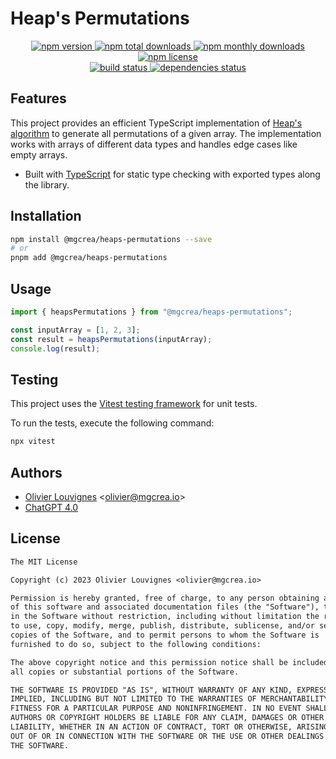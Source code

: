 # Heap's Permutations

<!-- markdownlint-disable MD033 -->
<p align="center">
  <a href="https://www.npmjs.com/package/@mgcrea/heaps-permuation">
    <img src="https://img.shields.io/npm/v/@mgcrea/heaps-permuation.svg?style=for-the-badge" alt="npm version" />
  </a>
  <a href="https://www.npmjs.com/package/@mgcrea/heaps-permuation">
    <img src="https://img.shields.io/npm/dt/@mgcrea/heaps-permuation.svg?style=for-the-badge" alt="npm total downloads" />
  </a>
  <a href="https://www.npmjs.com/package/@mgcrea/heaps-permuation">
    <img src="https://img.shields.io/npm/dm/@mgcrea/heaps-permuation.svg?style=for-the-badge" alt="npm monthly downloads" />
  </a>
  <a href="https://www.npmjs.com/package/@mgcrea/heaps-permuation">
    <img src="https://img.shields.io/npm/l/@mgcrea/heaps-permuation.svg?style=for-the-badge" alt="npm license" />
  </a>
  <br />
  <a href="https://github.com/mgcrea/js-heaps-permuation/actions/workflows/main.yml">
    <img src="https://img.shields.io/github/actions/workflow/status/mgcrea/js-heaps-permuation/main.yml?style=for-the-badge&branch=master" alt="build status" />
  </a>
  <a href="https://depfu.com/github/mgcrea/js-heaps-permuation">
    <img src="https://img.shields.io/depfu/dependencies/github/mgcrea/js-heaps-permuation?style=for-the-badge" alt="dependencies status" />
  </a>
</p>
<!-- markdownlint-enable MD037 -->

## Features

This project provides an efficient TypeScript implementation of [Heap's algorithm](https://en.wikipedia.org/wiki/Heap%27s_algorithm) to generate all permutations of a given array. The implementation works with arrays of different data types and handles edge cases like empty arrays.

- Built with [TypeScript](https://www.typescriptlang.org/) for static type checking with exported types along the library.

## Installation

```bash
npm install @mgcrea/heaps-permutations --save
# or
pnpm add @mgcrea/heaps-permutations
```

## Usage

```typescript
import { heapsPermutations } from "@mgcrea/heaps-permutations";

const inputArray = [1, 2, 3];
const result = heapsPermutations(inputArray);
console.log(result);
```

## Testing

This project uses the [Vitest testing framework](https://vitest.dev) for unit tests.

To run the tests, execute the following command:

```bash
npx vitest
```

## Authors

- [Olivier Louvignes](https://github.com/mgcrea) <<olivier@mgcrea.io>>
- [ChatGPT 4.0](https://chat.openai.com)

## License

```txt
The MIT License

Copyright (c) 2023 Olivier Louvignes <olivier@mgcrea.io>

Permission is hereby granted, free of charge, to any person obtaining a copy
of this software and associated documentation files (the "Software"), to deal
in the Software without restriction, including without limitation the rights
to use, copy, modify, merge, publish, distribute, sublicense, and/or sell
copies of the Software, and to permit persons to whom the Software is
furnished to do so, subject to the following conditions:

The above copyright notice and this permission notice shall be included in
all copies or substantial portions of the Software.

THE SOFTWARE IS PROVIDED "AS IS", WITHOUT WARRANTY OF ANY KIND, EXPRESS OR
IMPLIED, INCLUDING BUT NOT LIMITED TO THE WARRANTIES OF MERCHANTABILITY,
FITNESS FOR A PARTICULAR PURPOSE AND NONINFRINGEMENT. IN NO EVENT SHALL THE
AUTHORS OR COPYRIGHT HOLDERS BE LIABLE FOR ANY CLAIM, DAMAGES OR OTHER
LIABILITY, WHETHER IN AN ACTION OF CONTRACT, TORT OR OTHERWISE, ARISING FROM,
OUT OF OR IN CONNECTION WITH THE SOFTWARE OR THE USE OR OTHER DEALINGS IN
THE SOFTWARE.
```
